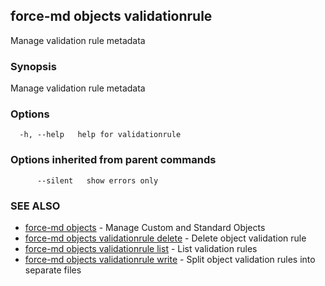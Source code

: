 ## force-md objects validationrule

Manage validation rule metadata

### Synopsis

Manage validation rule metadata

### Options

```
  -h, --help   help for validationrule
```

### Options inherited from parent commands

```
      --silent   show errors only
```

### SEE ALSO

* [force-md objects](force-md_objects.md)	 - Manage Custom and Standard Objects
* [force-md objects validationrule delete](force-md_objects_validationrule_delete.md)	 - Delete object validation rule
* [force-md objects validationrule list](force-md_objects_validationrule_list.md)	 - List validation rules
* [force-md objects validationrule write](force-md_objects_validationrule_write.md)	 - Split object validation rules into separate files

